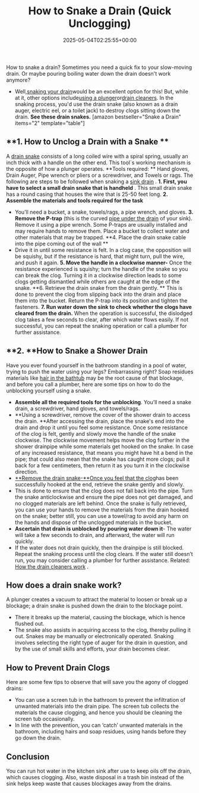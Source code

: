 ﻿---
layout: post
title: How to Snake a Drain (Quick Unclogging)
date: '2025-05-04T02:25:55+00:00'
categories:
- Drains
- Guide
tags: []
slug: /how-to-snake-a-drain/
lastmod: 2025-05-07T12:21:28+03:00
---

How to snake a drain? Sometimes you need a quick fix to your slow-moving drain. Or maybe pouring boiling water down the drain doesn't work anymore?
- Well,[snaking your drain](https://pestpolicy.com/best-drain-snakes/)would be an excellent option for this! But, while at it, other options include[using a plunger](https://pestpolicy.com/how-to-use-a-plunger/)or[drain cleaners](https://pestpolicy.com/best-drain-cleaner//).
In the snaking process, you'd use the drain snake (also known as a drain auger, electric eel, or a toilet jack) to destroy clogs sitting down the drain.
**See these drain snakes.**
[amazon bestseller="Snake a Drain" items="2" template="table"]
## **1. How to Unclog a Drain with a Snake **
A
[drain snake](https://pestpolicy.com/best-drain-snakes/)
consists of a long coiled wire with a spiral spring, usually an inch thick with a handle on the other end. This tool`s working mechanism is the opposite of how a plunger operates.
**Tools required: **
Hand gloves, Drain Auger, Pipe wrench or pliers or a screwdriver, and Towels or rags. The following are steps to be followed when snaking a
[sink drain](https://pestpolicy.com/thrift-drain-cleaner-review/)
.
**1. First, you have to select a small drain snake that is handheld**
. This small drain snake has a round casing that houses the wire that is 25-50 feet long.
**2. Assemble the materials and tools required for the task**
- You’ll need a bucket, a snake, towels/rags, a pipe wrench, and gloves.
**3. Remove the P-trap**
(this is the curved
[pipe under the drain](https://pestpolicy.com/sink-not-draining-but-pipes-clear/)
of your sink). Remove it using a pipe wrench.
Some P-traps are usually installed and may require hands to remove them. Place a bucket to collect water and other materials that may be trapped.
**4. Place the drain snake cable into the pipe coming out of the wall **
- Drive it in until some resistance is felt.
In a clog case, the opposition will be squishy, but if the resistance is hard, that might turn, pull the wire, and push it again.
**5. Move the handle in a clockwise manner-**
Once the resistance experienced is squishy; turn the handle of the snake so you can break the clog.
Turning it in a clockwise direction leads to some clogs getting dismantled while others are caught at the edge of the snake.
**6. Retrieve the drain snake from the drain gently. **
This is done to prevent the clog from slipping back into the drain and place them into the bucket. Return the P-trap into its position and tighten the fasteners.
**7. Run water down the sink to check whether the clogs have cleared from the drain.**
When the operation is successful, the dislodged clog takes a few seconds to clear, after which water flows easily. If not successful, you can repeat the snaking operation or call a plumber for further assistance.
## **2. **How to Snake a Shower Drain
Have you ever found yourself in the bathroom standing in a pool of water, trying to push the water using your legs? Embarrassing right?
Soap residues materials like
[hair in the bathtub](https://pestpolicy.com/how-to-unclog-a-bathtub-drain-with-standing-water/)
may be the root cause of that blockage, and before you call a plumber, here are some tips on how to do the unblocking yourself using a snake.
- **Assemble all the required tools for the unblocking**. You’ll need a snake drain, a screwdriver, hand gloves, and towels/rags.
- **Using a screwdriver, remove the cover of the shower drain to access the drain. **After accessing the drain, place the snake's end into the drain and drop it until you feel some resistance.
Once some resistance of the clog is felt, gently and slowly move the handle of the snake clockwise.
The clockwise movement helps move the clog further in the shower drainpipe while some materials get hooked on the snake.
In case of any increased resistance, that means you might have hit a bend in the pipe; that could also mean that the snake has caught more clogs; pull it back for a few centimeters, then return it as you turn it in the clockwise direction.
- [**Remove the drain snake-**Once you feel that the clog](https://pestpolicy.com/drano-max-gel-clog-remover-review/)has been successfully hooked at the end, retrieve the snake gently and slowly.
- This is done to ensure that the clog does not fall back into the pipe. Turn the snake anticlockwise and ensure the pipe does not get damaged, and no clogged materials are left behind.
Once the snake is fully retrieved, you can use your hands to remove the materials from the drain hooked on the snake; better still, you can use a towel/rag to avoid any harm on the hands and dispose of the unclogged materials in the bucket.
- **Ascertain that drain is unblocked by pouring water down it**- The water will take a few seconds to drain, and afterward, the water will run quickly.
- If the water does not drain quickly, then the drainpipe is still blocked. Repeat the snaking process until the clog clears. If the water still doesn’t run, you may consider calling a plumber for further assistance.
Related:
[How the drain cleaners work](https://pestpolicy.com/how-drain-cleaners-work/)
.
## **How does a drain snake work?**
A plunger creates a vacuum to attract the material to loosen or break up a blockage; a drain snake is pushed down the drain to the blockage point.
- There it breaks up the material, causing the blockage, which is hence flushed out.
- The snake also assists in acquiring access to the clog, thereby pulling it out. Snakes may be manually or electronically operated.
Snaking involves selecting the right type of auger for the drain in question, and by the use of small skills and efforts, your drain becomes clear.
## **How to Prevent Drain Clogs**
Here are some few tips to observe that will save you the agony of clogged drains:
- You can use a screen tub in the bathroom to prevent the infiltration of unwanted materials into the drain pipe. The screen tub collects the materials the cause clogging, and hence you should be cleaning the screen tub occasionally.
- In line with the prevention, you can ‘catch’ unwanted materials in the bathroom, including hairs and soap residues, using hands before they go down the drain.
## Conclusion
You can run hot water in the kitchen sink after use to keep oils off the drain, which causes clogging.
Also, waste disposal in a trash bin instead of the sink helps keep waste that causes blockages away from the drains.